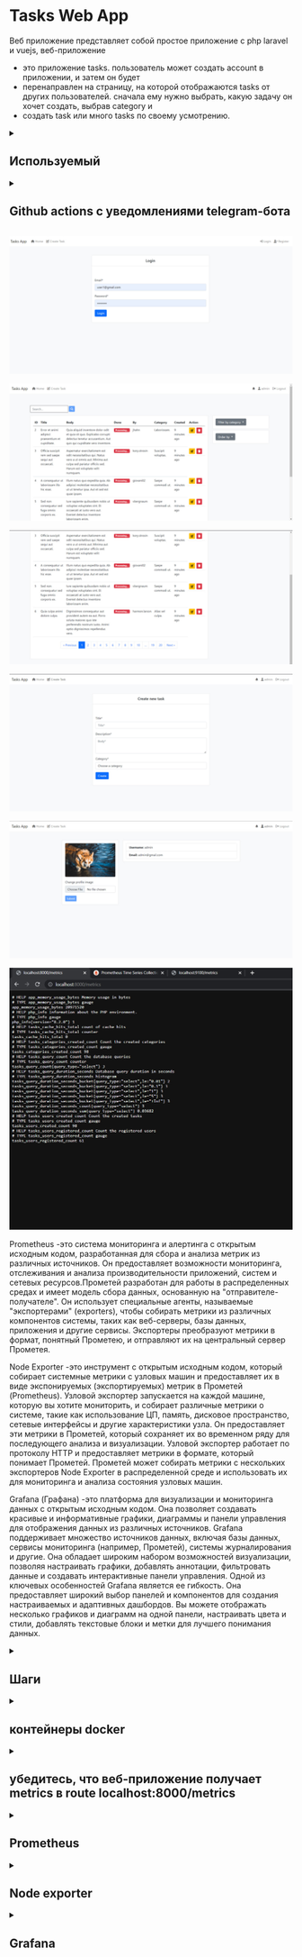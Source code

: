 

# Tasks Web App 


Веб приложение представляет собой простое приложение с php laravel и vuejs, веб-приложение 
- это приложение tasks. пользователь может создать account в приложении, и затем он будет 
- перенаправлен на страницу, на которой отображаются 
tasks от других пользователей. сначала ему нужно выбрать, какую задачу он хочет создать, выбрав category и
- создать task или много tasks по своему усмотрению.


<details>
 <summary><h2>Используемый</h2></summary>

- Laravel
- Php 8
- Docker & docker compose
- VueJs
- Database MySQL
- Nginx
- Prometheus
- Node exporter
- Grafana

</details>


<details>
 <summary><h2>Github actions с уведомлениями telegram-бота </h2></summary>

1. я создал .github/workflows/build.yml для actions
2. 
```bash
   bash
   name: CI/CD & telegram actions
   on: [push]
   jobs:

build:
name: Build Push Docker Image
runs-on: ubuntu-latest
steps:
- uses: actions/checkout@master

      # Container Security Scanning
      - name: Install Trivy
        run: |
          wget https://github.com/aquasecurity/trivy/releases/download/v0.21.0/trivy_0.21.0_Linux-64bit.tar.gz
          tar zxvf trivy_0.21.0_Linux-64bit.tar.gz
          sudo mv trivy /usr/local/bin/


      - name: Build and Push Docker Image
        run: |
          docker-compose build
          echo ${{ secrets.DOCKERHUB_ACCESS_TOKEN }} | docker login -u ${{ secrets.DOCKERHUB_USERNAME }} --password-stdin
          docker-compose push
        env:
          DOCKER_BUILDKIT: 1


      - name: Scan Container Image
        run: trivy image ${{ secrets.DOCKERHUB_USERNAME }}/spa:latest\



      # Sending success or failure notifications to Telegram
      - name: Send Notification on Success
        if: success()
        uses: ./
        with:
          to: ${{ secrets.TELEGRAM_CHAT_ID }}
          token: ${{ secrets.TELEGRAM_TOKEN }}
          message: |
            ✅ **CI/CD Completed Successfully!**
            New push on branch: `${{ github.ref }}`
            Commit Message: `${{ github.event.head_commit.message }}`

      - name: Send Notification on Failure
        if: failure()
        uses: ./
        with:
          to: ${{ secrets.TELEGRAM_CHAT_ID }}
          token: ${{ secrets.TELEGRAM_TOKEN }}
          message: |
            ❌ **CI/CD Failed!**
            New push on branch: `${{ github.ref }}`
            Commit Message: `${{ github.event.head_commit.message }}`name: tasks github actions & telegram notifications
on: [push]
jobs:

  build:
    name: Build Push Docker Image
    runs-on: ubuntu-latest
    steps:
      - uses: actions/checkout@master


      - name: Build and Push Docker Image
        run: |
          docker-compose build
          echo ${{ secrets.DOCKERHUB_TOKEN }} | docker login -u ${{ secrets.DOCKERHUB_USERNAME }} --password-stdin
          docker-compose push
        env:
          DOCKER_BUILDKIT: 1



      # Container Security Scanning
      - name: Install Trivy
        run: |
          wget https://github.com/aquasecurity/trivy/releases/download/v0.21.0/trivy_0.21.0_Linux-64bit.tar.gz
          tar zxvf trivy_0.21.0_Linux-64bit.tar.gz
          sudo mv trivy /usr/local/bin/

      - name: Scan Container Image
        run: trivy image ${{ secrets.DOCKERHUB_USERNAME }}/tasks-app:latest\


      # Sending success or failure notifications to Telegram
      - name: Send Notification on Success
        if: success()
        uses: ./
        with:
          to: ${{ secrets.BOT_CHAT_ID }}
          token: ${{ secrets.BOT_TOKEN }}
          message: |
            ✅ CI/CD Completed Successfully!
            New push on branch: ${{ github.ref }}
            Commit Message: ${{ github.event.head_commit.message }}

      - name: Send Notification on Failure
        if: failure()
        uses: ./
        with:
          to: ${{ secrets.BOT_CHAT_ID }}
          token: ${{ secrets.BOT_TOKEN }}
          message: |
            ❌ CI/CD Failed!
            New push on branch: ${{ github.ref }}
            Commit Message: ${{ github.event.head_commit.message }}


```
## Workflow Overview

Рабочий процесс запускается автоматически всякий раз,
когда в репозитории обнаруживается новое push-событие.
Он состоит из следующих основных компонентов:

### Job: Build Push Docker Image

Это задание управляет всем процессом CI/CD
и состоит из нескольких ключевых этапов:

1. Code Checkout: Извлекается код репозитория, гарантирующий, что для последующих действий используется последняя версия.

2. Trivy Installation: Trivy, Trivy, надежный сканер уязвимостей для образов контейнеров, установлен в среде выполнения рабочего процесса.

3. Docker Image Build and Push: Образ Docker создается и впоследствии отправляется с помощью Docker Compose. Этот процесс включает в себя использование учетных данных Docker Hub, надежно хранящихся в виде секретов GitHub.

4. Image Vulnerability Scanning: Созданный образ Docker подвергается сканированию на уязвимости с помощью Trivy. Этот шаг помогает обеспечить сохранность изображения.

5. Notification on Success: Если процесс создания и отправки образа Docker завершается успешно, уведомление об успешном завершении отправляется на указанный канал Telegram. Уведомление содержит подробную информацию об успешном завершении CI/CD, новом push-событии и связанном с ним сообщении о фиксации.

6. Notification on Failure: В случае сбоя во время сборки образа Docker или push-процесса уведомление о сбое отправляется на тот же Telegram-канал. Уведомление сообщает о статусе сбоя процесса CI/CD вместе с соответствующей информацией о новом push-событии и соответствующем сообщении о фиксации.

## Как это работает

1. Всякий раз, когда в репозитории происходит новое push-событие, автоматически запускается рабочий процесс GitHub Actions.

2. Задание рабочего процесса координирует задачи создания, отправки и сканирования изображений Docker с помощью Docker Compose и Trivy.

3. В зависимости от результатов процесса CI/CD на указанный Telegram-канал отправляется соответствующее уведомление (об успехе или неудаче).

Внедрив этот рабочий процесс, я могу оптимизировать свой конвейер CI / CD,
повысить безопасность образа Docker за счет тщательного сканирования уязвимостей и
быть в курсе хода моих развертываний с помощью уведомлений Telegram.


2. я создал Dockerfile для github actions





```bash
FROM appleboy/drone-telegram:1.3.9-linux-amd64

COPY entrypoint.sh /entrypoint.sh
RUN chmod +x /entrypoint.sh

WORKDIR /github/workspace

ENTRYPOINT ["/entrypoint.sh"]

```

Этот Dockerfile разработан для использования в GitHub Actions и выполняет следующие действия:

1. Основной образ: appleboy/drone-telegram:1.3.9-linux-amd64.
2. Копирование файлов: Копирует содержимое каталога /var/www/html из образа php_stage в каталог /var/www/html внутри текущего образа.
3. Копирование `entrypoint.sh`: Перемещает файл entrypoint.sh в корневой каталог образа.
4. Назначение прав: Устанавливает исполняемые права на файл entrypoint.sh.
5. Рабочая директория: Устанавливает рабочую директорию как /github/workspace.
6. Точка входа: Задает точку входа для образа как /entrypoint.sh.

В результате данный Dockerfile настраивает образ для использования в GitHub Actions, осуществляя копирование файлов, настройку прав и определение точки входа для выполнения скрипта entrypoint.sh.



3. я создал entrypoint.sh file

```bash
#!/bin/sh
set -eu

export GITHUB="true"

[ -n "$*" ] && export TELEGRAM_MESSAGE="$*"

/bin/drone-telegram

```

Этот скрипт используется как точка входа в Docker-контейнере и предназначен для выполнения определенных действий:

1. Установка переменных окружения: Устанавливает переменную окружения GITHUB в значение true, указывая на выполнение в контексте GitHub.

2. Условное задание сообщения для Telegram: Если переданы аргументы командной строки, то значение переданных аргументов устанавливается в переменную окружения TELEGRAM_MESSAGE.

3. Запуск `/bin/drone-telegram`: Запускает исполняемый файл /bin/drone-telegram, выполняя последующие действия.

В итоге этот скрипт настраивает окружение, обрабатывает сообщение для Telegram (если указано), и запускает действия с использованием /bin/drone-telegram.

![Prometheus](public/Imgs/img9.jpg)
![Prometheus](public/Imgs/img1.jpg)
![Prometheus](public/Imgs/img2.jpg)
![Prometheus](public/Imgs/img3.jpg)
![Prometheus](public/Imgs/img4.jpg)
![Prometheus](public/Imgs/img6.jpg)
![Prometheus](public/Imgs/img7.jpg)
![Prometheus](public/Imgs/img8.jpg)
![Prometheus](public/Imgs/img5.jpg)


</details>



![Login Page](public/Imgs/tasks1.jpg)

![registration](public/Imgs/tasks3.jpg)

![registration](public/Imgs/tasks4.jpg)

![Login Page](public/Imgs/tasks5.jpg)

![registration](public/Imgs/tasks6.jpg)

![registration](public/Imgs/tasks7.jpg)



Prometheus -это система мониторинга и алертинга с открытым исходным кодом, 
разработанная для сбора и анализа метрик из различных источников. Он предоставляет 
возможности мониторинга, отслеживания и анализа производительности приложений, систем
и сетевых ресурсов.Прометей разработан для работы в распределенных средах и имеет модель сбора данных,
основанную на "отправителе-получателе". Он использует специальные агенты, называемые "экспортерами" (exporters),
чтобы собирать метрики из различных компонентов системы, таких как веб-серверы, базы данных, приложения и 
другие сервисы. Экспортеры преобразуют метрики в формат, понятный Прометею, и отправляют их на центральный
сервер Прометея.

Node Exporter -это инструмент с открытым исходным кодом, который собирает системные метрики
с узловых машин и предоставляет их в виде экспонируемых (экспортируемых) метрик в Прометей (Prometheus).
Узловой экспортер запускается на каждой машине, которую вы хотите мониторить, и собирает различные
метрики о системе, такие как использование ЦП, память, дисковое пространство, сетевые интерфейсы и 
другие характеристики узла. Он предоставляет эти метрики в Прометей, который сохраняет их во временном
ряду для последующего анализа и визуализации. Узловой экспортер работает по протоколу HTTP и предоставляет 
метрики в формате, который понимает Прометей. Прометей может собирать метрики с нескольких экспортеров 
Node Exporter в распределенной среде и использовать их для мониторинга и анализа состояния узловых машин.

Grafana (Графана) -это платформа для визуализации и мониторинга данных с открытым исходным кодом. 
Она позволяет создавать красивые и информативные графики, диаграммы и панели управления для 
отображения данных из различных источников.
Grafana поддерживает множество источников данных, включая базы данных, сервисы 
мониторинга (например, Прометей), системы журналирования и другие. Она обладает широким набором
возможностей визуализации, позволяя настраивать графики, добавлять аннотации, фильтровать данные 
и создавать интерактивные панели управления.
Одной из ключевых особенностей Grafana является ее гибкость. Она предоставляет широкий выбор панелей и
компонентов для создания настраиваемых и адаптивных дашбордов. Вы можете отображать несколько графиков и 
диаграмм на одной панели, настраивать цвета и стили, добавлять текстовые блоки и метки для лучшего понимания данных.



 <details>
 <summary><h2>Шаги</h2></summary>



1. показатели маршрута для конечной точки prometheus

```bash
Route::middleware([RequestsCountMiddleware::class])->group(function () {
    Route::get('/metrics',[PrometheusController::class, 'myMetrics']);
});

```


2. В классе PrometheusController я создал функцию моих metrics
```bash

class PrometheusController extends Controller
{
    public function myMetrics(Request $request)
    {
        DB::connection()->enableQueryLog();
        $collectorRegistry = app(CollectorRegistry::class);

        //memory usage metric
        $memoryUsage = memory_get_usage(true);
        $gauge = $collectorRegistry->getOrRegisterGauge('app', 'memory_usage_bytes', 'Memory usage in bytes');
        $gauge->set($memoryUsage);

        // Count the number of registered users
        $usersRegistered = User::count();
        $gauge = $collectorRegistry->getOrRegisterGauge(
            'tasks',
            'users_registered_count',
            'Count the registered users'
        );
        $gauge->set($usersRegistered);


        // Count the number of created tasks
        $usersRegistered = Task::count();
        $gauge = $collectorRegistry->getOrRegisterGauge(
            'tasks',
            'tasks_created_count',
            'Count the created tasks'
        );
        $gauge->set($usersRegistered);



        // Count the number of created categories
        $usersRegistered = Task::count();
        $gauge = $collectorRegistry->getOrRegisterGauge(
            'tasks',
            'categories_created_count',
            'Count the created categories'
        );
        $gauge->set($usersRegistered);

        // Track cache hits
        $cacheHits = Cache::get('cache_hits', 0);
        $cacheHitsCounter = $collectorRegistry->getOrRegisterCounter(
            'tasks',
            'cache_hits_total',
            'count of cache hits'
        );
        $cacheHitsCounter->incBy($cacheHits);



        $renderer = new RenderTextFormat();
        $result = $renderer->render($collectorRegistry->getMetricFamilySamples());

        return response($result, 200)->header('Content-Type', RenderTextFormat::MIME_TYPE);
    }
}

```
3.я создал middleware для metrics запросов

```bash
 
class RequestsCountMiddleware
{
    private CollectorRegistry $registry;

    public function __construct(CollectorRegistry $registry)
    {
        $this->registry = $registry;
    }

    /**
     * @throws MetricsRegistrationException
     */
    public function handle(Request $request, Closure $next)
    {
        $startTime = microtime(true);

        $response = $next($request);

        $duration = microtime(true) - $startTime;
        $path = $request->getPathInfo();
        $method = $request->getMethod();
        $statusCode = $response->getStatusCode();
        $content = $response->getContent();

        $requestCounter = $this->registry->getOrRegisterCounter(
            'tasks',
            'request_count',
            'Count the number of requests',
            ['path', 'method', 'status_code']
        );
        $requestCounter->incBy(1, [$path, $method, (string) $statusCode]);

        return $response;
    }
}
```

4. Dockerfile
```bash 
FROM php:8.2.0-fpm

# Install system dependencies
RUN apt-get update && apt-get install -y \
    libzip-dev \
    zip \
    libpq-dev \
    libfreetype6-dev \
    libjpeg62-turbo-dev \
    libpng-dev \
    curl \
    && docker-php-ext-install zip pdo_mysql pdo_pgsql

# Install GD extension
RUN docker-php-ext-configure gd --with-freetype --with-jpeg \
    && docker-php-ext-install -j$(nproc) gd

# Install Node.js and npm
RUN curl -fsSL https://deb.nodesource.com/setup_14.x | bash -
RUN apt-get install -y nodejs

# Install Composer
RUN curl -sS https://getcomposer.org/installer | php -- --install-dir=/usr/local/bin --filename=composer

WORKDIR /var/www/html

# Copy application files
COPY . .

# Set max_execution_time
RUN echo "php_value[max_execution_time] = 120" >> /usr/local/etc/php/conf.d/docker-php-max-execution-time.ini

# Install PHP dependencies
RUN composer install

# Install Node.js dependencies and build assets
RUN npm install

```

5. docker-compose.yml контейнеры (tasks , database ,nginx , prometheus , node-exporter, grafana)

```bash
version: '3.8'

networks:
    default:
        external: true
        name: tasks_default

services:
    tasks:
        build:
            context: .
            dockerfile: Dockerfile
        container_name: tasks
        volumes:
            - .:/var/www/html
        depends_on:
            - database
            - prometheus

    nginx:
        image: nginx:latest
        container_name: nginx
        ports:
            - '8000:8000'
        volumes:
            - .:/var/www/html
            - ./Monitor/nginx.conf:/etc/nginx/conf.d/default.conf
        depends_on:
            - tasks


    database:
        image: mysql:8.0
        container_name: database
        ports:
            - '3306:3306'
        environment:
            MYSQL_ROOT_PASSWORD: '${DB_PASSWORD}'
            MYSQL_ROOT_HOST: "%"
            MYSQL_DATABASE: '${DB_DATABASE}'
            MYSQL_PASSWORD: '${DB_PASSWORD}'
        volumes:
            - tasks_mysql_data:/var/lib/mysql

    prometheus:
        image: prom/prometheus
        container_name: prometheus
        ports:
            - "9090:9090"
        volumes:
            - ./Monitor:/etc/Monitor
            - ./Monitor/scrape_config.yml:/etc/Monitor/scrape_config.yml
        command:
            - --config.file=/etc/Monitor/scrape_config.yml
        depends_on:
            - node-exporter


    node-exporter:
        image: prom/node-exporter
        container_name: node-exporter
        ports:
            - "9100:9100"


    grafana:
        image: grafana/grafana
        container_name: grafana
        ports:
            - "3000:3000"
        depends_on:
            - prometheus


```


6. Node Exporter Configuration
```bash
# MySQL Exporter Configuration
[client]
user=root
password=naji123
host=mysql
database=tasks

# MySQL Exporter Collectors
collect[] = "status"
collect[] = "processlist"
collect[] = "performance_schema.events_statements_summary_by_digest"
collect[] = "performance_schema.events_statements_summary_global_by_digest"
collect[] = "performance_schema.events_waits_summary_global_by_event_name"
collect[] = "performance_schema.file_summary_by_event_name"
collect[] = "performance_schema.table_io_waits_summary_by_table"
collect[] = "performance_schema.table_lock_waits_summary_by_table"
collect[] = "performance_schema.table_lock_waits_summary_by_table"
collect[] = "performance_schema.table_statistics"
collect[] = "performance_schema.index_statistics"


```

7. nginx Configuration
```bash
server {
    listen 8000;
    index index.php index.html;
    root /var/www/html/public;

    location / {
        try_files $uri $uri/ /index.php?$query_string;
    }

    location ~ \.php$ {
        fastcgi_pass tasks:9000;
        fastcgi_index index.php;
        fastcgi_param SCRIPT_FILENAME $document_root$fastcgi_script_name;
        include fastcgi_params;
    }
}


```

8.  Node Exporter and Prometheus Configuration
```bash
global:
  scrape_interval: 15s
  scrape_timeout: 10s

scrape_configs:
  - job_name: 'nginx'
    metrics_path: '/metrics'
    static_configs:
      - targets: ['nginx:8000']

  - job_name: 'node-exporter'
    static_configs:
      - targets: [ 'node-exporter:9100' ]


```
</details>


<details>
  <summary><h2>контейнеры docker</h2></summary>

![Login Page](public/Imgs/docker.jpg)

</details>



<details>
  <summary><h2>убедитесь, что веб-приложение получает metrics в route localhost:8000/metrics</h2></summary>

![Login Page](public/Imgs/tasks7.jpg)

</details>

<details>
  <summary><h2>Prometheus</h2></summary>

![Prometheus](public/Imgs/promethesu1.jpg)
![Prometheus](public/Imgs/promethesu2.jpg)
![Prometheus](public/Imgs/promethesu3.jpg)
![Prometheus](public/Imgs/promethesu4.jpg)
![Prometheus](public/Imgs/promethesu5.jpg)
![Prometheus](public/Imgs/promethesu6.jpg)
![Prometheus](public/Imgs/promethesu7.jpg)



</details>

<details>
  <summary><h2>Node exporter </h2></summary>

![mysql-exporter](public/Imgs/node1.jpg)
![mysql-exporter](public/Imgs/node2.jpg)
</details>

<details>
  <summary><h2>Grafana</h2></summary>

![grafana ](public/Imgs/grafana1.jpg)
![grafana ](public/Imgs/grafana2.jpg)
![grafana ](public/Imgs/grafana3.jpg)
![grafana ](public/Imgs/grafana4.jpg)
![grafana ](public/Imgs/grafana5.jpg)
![grafana ](public/Imgs/grafana6.jpg)
![grafana ](public/Imgs/grafana7.jpg)
![grafana ](public/Imgs/grafana8.jpg)
![grafana ](public/Imgs/grafana9.jpg)
</details>
